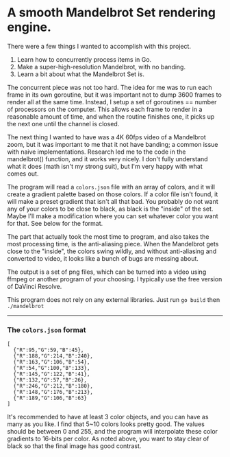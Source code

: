 # A smooth Mandelbrot Set rendering engine.

There were a few things I wanted to accomplish with this project.

1) Learn how to concurrently process items in Go.
2) Make a super-high-resolution Mandelbrot, with no banding.
3) Learn a bit about what the Mandelbrot Set is.

The concurrent piece was not too hard. The idea for me was to run each frame
in its own goroutine, but it was important not to dump 3600 frames to render
all at the same time. Instead, I setup a set of goroutines == number of processors
on the computer. This allows each frame to render in a reasonable amount of time,
and when the routine finishes one, it picks up the next one until the channel is closed.

The next thing I wanted to have was a 4K 60fps video of a Mandelbrot zoom, but it was
important to me that it not have banding; a common issue with naive implementations.
Research led me to the code in the mandelbrot() function, and it works very nicely.
I don't fully understand what it does (math isn't my strong suit), but I'm very happy
with what comes out.

The program will read a ```colors.json``` file with an array of colors, and it will
create a gradient palette based on those colors. If a color file isn't found, it will
make a preset gradient that isn't all that bad. You probably do not want any of your
colors to be close to black, as black is the "inside" of the set. Maybe I'll make
a modification where you can set whatever color you want for that. See below for the format.

The part that actually took the most time to program, and also takes the most processing
time, is the anti-aliasing piece. When the Mandelbrot gets close to the "inside", the
colors swing wildly, and without anti-aliasing and converted to video, it looks
like a bunch of bugs are messing about.

The output is a set of png files, which can be turned into a video using ffmpeg or another program of your choosing. I typically use the free version of DaVinci Resolve.

This program does not rely on any external libraries. Just run ```go build``` then ```./mandelbrot```
___
### The ```colors.json``` format
```
[
  {"R":95,"G":59,"B":45},
  {"R":188,"G":214,"B":240},
  {"R":163,"G":106,"B":54},
  {"R":54,"G":100,"B":133},
  {"R":145,"G":122,"B":41},
  {"R":132,"G":57,"B":26},
  {"R":246,"G":212,"B":180},
  {"R":148,"G":176,"B":213},
  {"R":189,"G":106,"B":63}
]
```
It's recommended to have at least 3 color objects, and you can have as many as you like. I find that 5~10 colors looks pretty good. The values should be between 0 and 255, and the program will interpolate these color gradients to 16-bits per color. As noted above, you want to stay clear of
black so that the final image has good contrast.